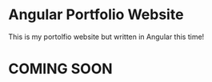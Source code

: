 # Angular Portfolio Website

This is my portolfio website but written in Angular this time! 

# COMING SOON